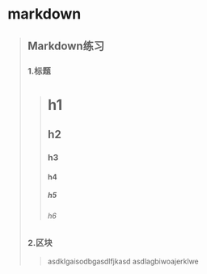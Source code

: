 # markdown
> ## Markdown练习
> ### 1.标题
> > # h1
> > ## h2
> > ### h3
> > #### h4
> > ##### h5
> > ###### h6
> ### 2.区块
> >asdklgaisodbgasdlfjkasd
> > asdlagbiwoajerklwe
